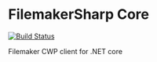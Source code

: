 # FilemakerSharp Core
[![Build Status](https://travis-ci.org/jeffreyvanbarneveld/FilemakerSharp.Core.svg?branch=master)](https://travis-ci.org/jeffreyvanbarneveld/FilemakerSharp.Core)

Filemaker CWP client for .NET core
